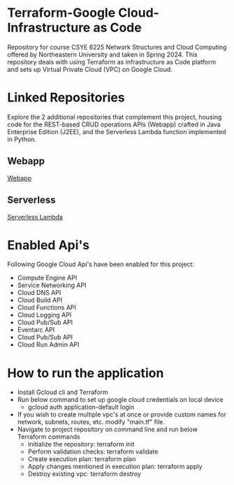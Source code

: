 # Terraform-Google Cloud-Infrastructure as Code
Repository for course CSYE 6225 Network Structures and Cloud Computing offered by Northeastern University and taken in Spring 2024. This repository deals with using Terraform as infrastructure as Code platform and sets up Virtual Private Cloud (VPC) on Google Cloud.

# Linked Repositories
Explore the 2 additional repositories that complement this project, housing code for the REST-based CRUD operations APIs (Webapp) crafted in Java Enterprise Edition (J2EE), and the Serverless Lambda function implemented in Python.
## Webapp
[Webapp](https://github.com/Abhinav-Choudhary/Webapp)

## Serverless
[Serverless Lambda](https://github.com/Abhinav-Choudhary/Serverless)

# Enabled Api's
Following Google Cloud Api's have been enabled for this project:
- Compute Engine API
- Service Networking API
- Cloud DNS API
- Cloud Build API
- Cloud Functions API
- Cloud Logging API
- Cloud Pub/Sub API
- Eventarc API
- Cloud Pub/Sub API
- Cloud Run Admin API

# How to run the application
- Install Gcloud cli and Terraform
- Run below command to set up google cloud credentials on local device
  - gcloud auth application-default login
- If you wish to create multiple vpc's at once or provide custom names for network, subnets, routes, etc. modify "main.tf" file.
- Navigate to project repository on command line and run below Terraform commands
  - Initialize the repository: terraform init
  - Perform validation checks: terraform validate
  - Create execution plan: terraform plan
  - Apply changes mentioned in execution plan: terraform apply
  - Destroy existing vpc: terraform destroy
